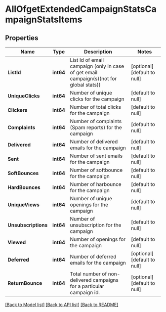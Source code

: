 # AllOfgetExtendedCampaignStatsCampaignStatsItems

## Properties
Name | Type | Description | Notes
------------ | ------------- | ------------- | -------------
**ListId** | **int64** | List Id of email campaign (only in case of get email campaign(s)(not for global stats)) | [optional] [default to null]
**UniqueClicks** | **int64** | Number of unique clicks for the campaign | [default to null]
**Clickers** | **int64** | Number of total clicks for the campaign | [default to null]
**Complaints** | **int64** | Number of complaints (Spam reports) for the campaign | [default to null]
**Delivered** | **int64** | Number of delivered emails for the campaign | [default to null]
**Sent** | **int64** | Number of sent emails for the campaign | [default to null]
**SoftBounces** | **int64** | Number of softbounce for the campaign | [default to null]
**HardBounces** | **int64** | Number of harbounce for the campaign | [default to null]
**UniqueViews** | **int64** | Number of unique openings for the campaign | [default to null]
**Unsubscriptions** | **int64** | Number of unsubscription for the campaign | [default to null]
**Viewed** | **int64** | Number of openings for the campaign | [default to null]
**Deferred** | **int64** | Number of deferred emails for the campaign | [optional] [default to null]
**ReturnBounce** | **int64** | Total number of non-delivered campaigns for a particular campaign id. | [optional] [default to null]

[[Back to Model list]](../README.md#documentation-for-models) [[Back to API list]](../README.md#documentation-for-api-endpoints) [[Back to README]](../README.md)

